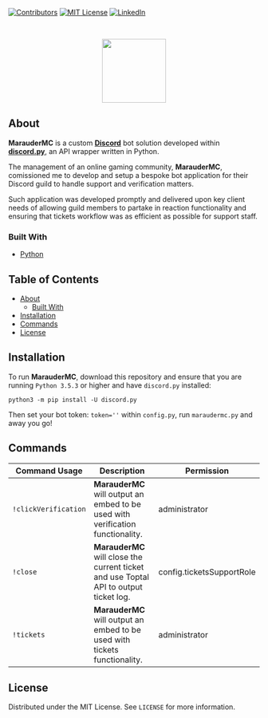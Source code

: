 <!-- PROJECT SHIELDS -->
[![Contributors][contributors-shield]][contributors-url]
[![MIT License][license-shield]][license-url]
[![LinkedIn][linkedin-shield]][linkedin-url]

<!-- PROJECT LOGO -->
<br />
<p align="center">
    <img src="https://user-images.githubusercontent.com/78688623/160965843-31dd0dd6-ad6f-4167-8e22-1a5d37f91a38.jpg" width="128" height="128">
  </a>

<!-- ABOUT -->
## About

**MarauderMC** is a custom [**Discord**](https://discord.com/) bot solution developed within [**discord.py**](https://github.com/Rapptz/discord.py), an API wrapper written in Python.

The management of an online gaming community, **MarauderMC**, comissioned me to develop and setup a bespoke bot application for their Discord guild to handle support and verification matters.

Such application was developed promptly and delivered upon key client needs of allowing guild members to partake in reaction functionality and ensuring that tickets workflow was as efficient as possible for support staff.

### Built With
* [Python](https://www.python.org/)

<!-- TABLE OF CONTENTS -->
## Table of Contents
* [About](#about)
  * [Built With](#built-with)
* [Installation](#installation)
* [Commands](#commands)
* [License](#license)

<!-- INSTALLATION -->
## Installation
To run **MarauderMC**, download this repository and ensure that you are running `Python 3.5.3` or higher and have `discord.py` installed:

`python3 -m pip install -U discord.py`

Then set your bot token: `token=''` within `config.py`, run `maraudermc.py` and away you go!

<!-- COMMANDS -->
## Commands
| Command Usage | Description | Permission |
| ------- | ----------- | ----------- |
| `!clickVerification` | **MarauderMC** will output an embed to be used with verification functionality. | administrator |
| `!close` | **MarauderMC** will close the current ticket and use Toptal API to output ticket log. | config.ticketsSupportRole |
| `!tickets` | **MarauderMC** will output an embed to be used with tickets functionality. | administrator |

<!-- LICENSE -->
## License
Distributed under the MIT License. See `LICENSE` for more information.

<!-- MARKDOWN LINKS & IMAGES -->
[contributors-shield]: https://img.shields.io/github/contributors/paulranshaw/MarauderMC
[contributors-url]: https://github.com/paulranshaw/MarauderMC/graphs/contributors
[license-shield]: https://img.shields.io/badge/license-MIT-blue.svg
[license-url]: https://choosealicense.com/licenses/mit
[linkedin-shield]: https://img.shields.io/badge/-LinkedIn-black.svg?style=flat-square&logo=linkedin&colorB=555
[linkedin-url]: https://linkedin.com/in/paulranshaw